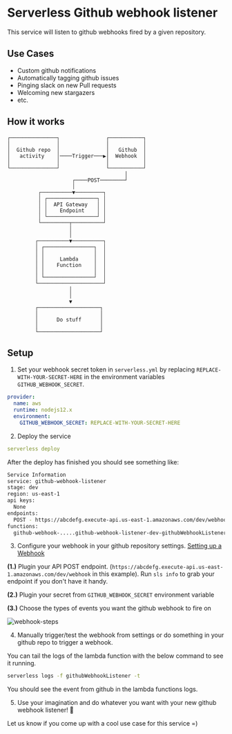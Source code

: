 <!--
title: 'AWS Serverless Github Webhook Listener example in NodeJS'
description: 'This service will listen to github webhooks fired by a given repository.'
layout: Doc
framework: v1
platform: AWS
language: nodeJS
priority: 10
authorLink: 'https://github.com/adambrgmn'
authorName: 'Adam Bergman'
authorAvatar: 'https://avatars1.githubusercontent.com/u/13746650?v=4&s=140'
-->
# Serverless Github webhook listener

This service will listen to github webhooks fired by a given repository.

## Use Cases

* Custom github notifications
* Automatically tagging github issues
* Pinging slack on new Pull requests
* Welcoming new stargazers
* etc.

## How it works

```
┌───────────────┐               ┌───────────┐
│               │               │           │
│  Github repo  │               │   Github  │
│   activity    │────Trigger───▶│  Webhook  │
│               │               │           │
└───────────────┘               └───────────┘
                                      │
                     ┌────POST────────┘
                     │
          ┌──────────▼─────────┐
          │ ┌────────────────┐ │
          │ │  API Gateway   │ │
          │ │    Endpoint    │ │
          │ └────────────────┘ │
          └─────────┬──────────┘
                    │
                    │
         ┌──────────▼──────────┐
         │ ┌────────────────┐  │
         │ │                │  │
         │ │     Lambda     │  │
         │ │    Function    │  │
         │ │                │  │
         │ └────────────────┘  │
         └─────────────────────┘
                    │
                    │
                    ▼
         ┌────────────────────┐
         │                    │
         │      Do stuff      │
         │                    │
         └────────────────────┘
```

## Setup

1. Set your webhook secret token in `serverless.yml` by replacing `REPLACE-WITH-YOUR-SECRET-HERE` in the environment variables `GITHUB_WEBHOOK_SECRET`.

  ```yml
  provider:
    name: aws
    runtime: nodejs12.x
    environment:
      GITHUB_WEBHOOK_SECRET: REPLACE-WITH-YOUR-SECRET-HERE
  ```

2. Deploy the service

  ```yaml
  serverless deploy
  ```

  After the deploy has finished you should see something like:
  ```bash
  Service Information
  service: github-webhook-listener
  stage: dev
  region: us-east-1
  api keys:
    None
  endpoints:
    POST - https://abcdefg.execute-api.us-east-1.amazonaws.com/dev/webhook
  functions:
    github-webhook-.....github-webhook-listener-dev-githubWebhookListener
  ```

3. Configure your webhook in your github repository settings. [Setting up a Webhook](https://developer.github.com/webhooks/creating/#setting-up-a-webhook)

  **(1.)** Plugin your API POST endpoint. (`https://abcdefg.execute-api.us-east-1.amazonaws.com/dev/webhook` in this example). Run `sls info` to grab your endpoint if you don't have it handy.

  **(2.)** Plugin your secret from `GITHUB_WEBHOOK_SECRET` environment variable

  **(3.)** Choose the types of events you want the github webhook to fire on

  ![webhook-steps](https://cloud.githubusercontent.com/assets/532272/21461773/db7cecd2-c911e6-936bbf4661fe14.jpg)


4. Manually trigger/test the webhook from settings or do something in your github repo to trigger a webhook.

  You can tail the logs of the lambda function with the below command to see it running.
  ```bash
  serverless logs -f githubWebhookListener -t
  ```

  You should see the event from github in the lambda functions logs.

5. Use your imagination and do whatever you want with your new github webhook listener! 🎉

Let us know if you come up with a cool use case for this service =)
